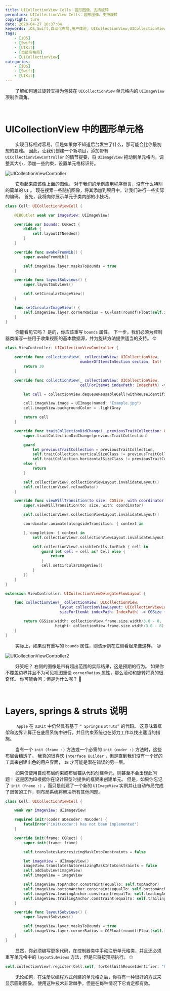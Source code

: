 ```yaml
---
title: UICollectionView Cells：圆形图像、支持旋转
permalink: UICollectionView Cells：圆形图像、支持旋转
copyright: ture
date: 2020-04-27 10:37:04
keywords: iOS,Swift,自动化布局,用户体验, UICollectionView,UICollectionViewCell,自适应
tags:
    - [iOS]
    - [Swift]
    - [UIKit]
    - [自适应布局]
    - [UICollectionView]
categories:
    - [iOS]
    - [Swift]
    - [UIKit]
---
```


&nbsp;&nbsp;&nbsp;&nbsp;&nbsp;&nbsp;&nbsp;&nbsp;了解如何通过旋转支持为包装在 ```UICollectionView``` 单元格内的 ```UIImageView``` 项制作圆角。

</br>

# **UICollectionView 中的圆形单元格**

&nbsp;&nbsp;&nbsp;&nbsp;&nbsp;&nbsp;&nbsp;&nbsp;实现目标相对容易，但是如果你不知道后台发生了什么，那可能会比你最初想的要难。 因此，让我们创建一个新项目，添加带有 ```UICollectionViewController``` 的情节提要，将 ```UIImageView``` 拖动到单元格内，调整其大小，添加一些约束，设置单元格标识符。

![UICollectionViewController](http://q8wtfza4q.bkt.clouddn.com/uc-stp1.png "")

<!-- more -->

&nbsp;&nbsp;&nbsp;&nbsp;&nbsp;&nbsp;&nbsp;&nbsp;它看起来应该像上面的图像。 对于我们的示例应用程序而言，没有什么特别的简单的 ```UI``` 。 现在搜索一些随机图像，将其添加到项目中，让我们进行一些实际的编码。 首先，我将向你展示单元子类内部的小技巧。

``` Swift
class Cell: UICollectionViewCell {

    @IBOutlet weak var imageView: UIImageView!

    override var bounds: CGRect {
        didSet {
            self.layoutIfNeeded()
        }
    }

    override func awakeFromNib() {
        super.awakeFromNib()

        self.imageView.layer.masksToBounds = true
    }

    override func layoutSubviews() {
        super.layoutSubviews()

        self.setCircularImageView()
    }

    func setCircularImageView() {
        self.imageView.layer.cornerRadius = CGFloat(roundf(Float(self.imageView.frame.size.width / 2.0)))
    }
}
```

&nbsp;&nbsp;&nbsp;&nbsp;&nbsp;&nbsp;&nbsp;&nbsp;你能看见它吗？ 是的，你应该重写 ```bounds``` 属性。 下一步，我们必须为控制器类编写一些用于收集视图的基本数据源，并为旋转方法提供适当的支持。 🤓

``` Swift
class ViewController: UICollectionViewController {

    override func collectionView(_ collectionView: UICollectionView,
                                 numberOfItemsInSection section: Int) -> Int {
        return 30
    }

    override func collectionView(_ collectionView: UICollectionView,
                                 cellForItemAt indexPath: IndexPath) -> UICollectionViewCell {

        let cell = collectionView.dequeueReusableCell(withReuseIdentifier: "Cell", for: indexPath) as! Cell

        cell.imageView.image = UIImage(named: "Example.jpg")
        cell.imageView.backgroundColor = .lightGray

        return cell
    }

    override func traitCollectionDidChange(_ previousTraitCollection: UITraitCollection?) {
        super.traitCollectionDidChange(previousTraitCollection)

        guard
            let previousTraitCollection = previousTraitCollection,
            self.traitCollection.verticalSizeClass != previousTraitCollection.verticalSizeClass ||
            self.traitCollection.horizontalSizeClass != previousTraitCollection.horizontalSizeClass
        else {
            return
        }

        self.collectionView?.collectionViewLayout.invalidateLayout()
        self.collectionView?.reloadData()
    }

    override func viewWillTransition(to size: CGSize, with coordinator: UIViewControllerTransitionCoordinator) {
        super.viewWillTransition(to: size, with: coordinator)

        self.collectionView?.collectionViewLayout.invalidateLayout()

        coordinator.animate(alongsideTransition: { context in

        }, completion: { context in
            self.collectionView?.collectionViewLayout.invalidateLayout()

            self.collectionView?.visibleCells.forEach { cell in
                guard let cell = cell as? Cell else {
                    return
                }
                cell.setCircularImageView()
            }
        })
    }
}

extension ViewController: UICollectionViewDelegateFlowLayout {

    func collectionView(_ collectionView: UICollectionView,
                        layout collectionViewLayout: UICollectionViewLayout,
                        sizeForItemAt indexPath: IndexPath) -> CGSize {

        return CGSize(width: collectionView.frame.size.width/3.0 - 8,
                      height: collectionView.frame.size.width/3.0 - 8)
    }
}
```

&nbsp;&nbsp;&nbsp;&nbsp;&nbsp;&nbsp;&nbsp;&nbsp;实际上，如果没有重写的 ```bounds``` 属性，则该示例在左侧看起来像这样。 😢

![UICollectionViewController2](http://q8wtfza4q.bkt.clouddn.com/uc-stp2.jpg "")

&nbsp;&nbsp;&nbsp;&nbsp;&nbsp;&nbsp;&nbsp;&nbsp;好笑吧？ 右侧的图像是带有超出范围的实际结果，这是预期的行为。 如果你不覆盖边界并且不为可见视图重设 ```cornerRadius``` 属性，那么滚动和旋转将真的很奇怪。 你可能会问：但是为什么呢？ 🤔

</br>

# **Layers, springs & struts** 说明

&nbsp;&nbsp;&nbsp;&nbsp;&nbsp;&nbsp;&nbsp;&nbsp; ```Apple``` 在 ```UIKit``` 中仍然具有基于 ```“ Springs＆Struts”``` 的代码。 这意味着框架和边界计算正在底层系统中进行，并且约束系统也在努力工作以找出适当的措施。

&nbsp;&nbsp;&nbsp;&nbsp;&nbsp;&nbsp;&nbsp;&nbsp;当有一个 ```init（frame :)``` 方法或一个必需的 ```init（coder :)``` 方法时，这些布局会糟透了。 我真的很喜欢 ```Interface Builder``` ，但是直到我们没有一个好的工具来创建出色的用户界面， ```IB``` 才可能是潜在错误的另一层。

&nbsp;&nbsp;&nbsp;&nbsp;&nbsp;&nbsp;&nbsp;&nbsp;如果仅使用自动布局约束或布局锚从代码创建单元，则甚至不会出现此问题！ 这是因为IB根据你在设计原型时提供的框架来创建单元。 但是，如果你忘记了 ```init（frame :)``` ，而只是创建了一个新的 ```UIImageView``` 实例并让自动布局完成了艰苦的工作，则布局系统将解决所有其他问题。

``` Swift
class Cell: UICollectionViewCell {

    weak var imageView: UIImageView!

    required init?(coder aDecoder: NSCoder) {
        fatalError("init(coder:) has not been implemented")
    }

    override init(frame: CGRect) {
        super.init(frame: frame)

        self.translatesAutoresizingMaskIntoConstraints = false

        let imageView = UIImageView()
        imageView.translatesAutoresizingMaskIntoConstraints = false
        self.addSubview(imageView)
        self.imageView = imageView

        self.imageView.topAnchor.constraint(equalTo: self.topAnchor)
        self.imageView.bottomAnchor.constraint(equalTo: self.bottomAnchor)
        self.imageView.leadingAnchor.constraint(equalTo: self.leadingAnchor)
        self.imageView.trailingAnchor.constraint(equalTo: self.trailingAnchor)
    }

    override func layoutSubviews() {
        super.layoutSubviews()

        self.imageView.layer.masksToBounds = true
        self.imageView.layer.cornerRadius = CGFloat(roundf(Float(self.imageView.frame.size.width/2.0)))
    }
}
```

&nbsp;&nbsp;&nbsp;&nbsp;&nbsp;&nbsp;&nbsp;&nbsp;显然，你必须编写更多代码，在控制器类中手动注册单元格类，并且还必须重写单元格中的 ```layoutSubviews``` 方法，但是它将按预期执行。 🙄

``` Swift
self.collectionView?.register(Cell.self, forCellWithReuseIdentifier: "Cell")
```

&nbsp;&nbsp;&nbsp;&nbsp;&nbsp;&nbsp;&nbsp;&nbsp;无论如何，在注册以编程方式创建的单元格之后，你将有一种很好的方式来显示圆形图像。 使用这种技术非常棘手，但是在每种情况下它肯定都有效。 


